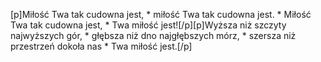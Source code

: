 [p]Miłość Twa tak cudowna jest, * miłość Twa tak cudowna jest. * Miłość Twa tak cudowna jest, * Twa miłość jest![/p][p]Wyższa niż szczyty najwyższych gór, * głębsza niż dno najgłębszych mórz, * szersza niż przestrzeń dokoła nas * Twa miłość jest.[/p]